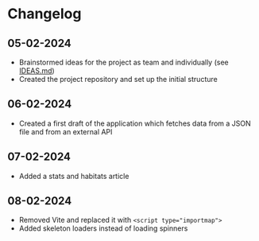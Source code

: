 # Changelog

## 05-02-2024

- Brainstormed ideas for the project as team and individually (see [IDEAS.md](./IDEAS.md))
- Created the project repository and set up the initial structure

## 06-02-2024

- Created a first draft of the application which fetches data from a JSON file and from an external API

## 07-02-2024

- Added a stats and habitats article

## 08-02-2024

- Removed Vite and replaced it with `<script type="importmap">`
- Added skeleton loaders instead of loading spinners
